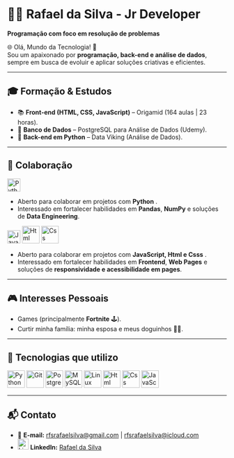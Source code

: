 # 👨‍💻 Rafael da Silva - Jr Developer  
**Programação com foco em resolução de problemas**

🌐 Olá, Mundo da Tecnologia! 👋  
Sou um apaixonado por **programação, back-end e análise de dados**, sempre em busca de evoluir e aplicar soluções criativas e eficientes.  

---

## 🎓 Formação & Estudos
- 📚 **Front-end (HTML, CSS, JavaScript)** – Origamid (164 aulas | 23 horas).  
- 🌱 **Banco de Dados** – PostgreSQL para Análise de Dados (Udemy).  
- 🐍 **Back-end em Python** – Data Viking (Análise de Dados).  

---

## 🤝 Colaboração
<img src="https://cdn.jsdelivr.net/npm/devicon@2.10.0/icons/python/python-original.svg" alt="Python" width="30" height="30"/>  

- Aberto para colaborar em projetos com **Python** .  
- Interessado em fortalecer habilidades em **Pandas**, **NumPy** e soluções de **Data Engineering**.

<img src="https://cdn.jsdelivr.net/npm/devicon@2.10.0/icons/javascript/javascript-original.svg" alt="Javascript" width="30" height="30"/>  
<img src="https://cdn.jsdelivr.net/npm/devicon@2.10.0/icons/html5/html5-original.svg" alt="Html" width="40" height="40"/>
<img src="https://cdn.jsdelivr.net/npm/devicon@2.10.0/icons/css3/css3-original.svg" alt="Css" width="40" height="40"/>

- Aberto para colaborar em projetos com **JavaScript, Html e Csss** .  
- Interessado em fortalecer habilidades em **Frontend**, **Web Pages** e soluções de **responsividade e acessibilidade em pages**.  

---

## 🎮 Interesses Pessoais
- Games (principalmente **Fortnite** 🕹️).  
- Curtir minha família: minha esposa e meus doguinhos 🐶🐶.  

---

## 🚀 Tecnologias que utilizo
<p align="left">
  <img src="https://cdn.jsdelivr.net/npm/devicon@2.10.0/icons/python/python-original.svg" alt="Python" width="40" height="40"/>
  <img src="https://cdn.jsdelivr.net/npm/devicon@2.10.0/icons/git/git-original.svg" alt="Git" width="40" height="40"/>
  <img src="https://cdn.jsdelivr.net/npm/devicon@2.10.0/icons/postgresql/postgresql-original.svg" alt="PostgreSQL" width="40" height="40"/>
  <img src="https://cdn.jsdelivr.net/npm/devicon@2.10.0/icons/mysql/mysql-original.svg" alt="MySQL" width="40" height="40"/>
  <img src="https://cdn.jsdelivr.net/npm/devicon@2.10.0/icons/linux/linux-original.svg" alt="Linux" width="40" height="40"/>
  <img src="https://cdn.jsdelivr.net/npm/devicon@2.10.0/icons/html5/html5-original.svg" alt="Html" width="40" height="40"/>
  <img src="https://cdn.jsdelivr.net/npm/devicon@2.10.0/icons/css3/css3-original.svg" alt="Css" width="40" height="40"/>
  <img src="https://cdn.jsdelivr.net/npm/devicon@2.10.0/icons/javascript/javascript-original.svg" alt="JavaScript" width="40" height="40"/>
</p>

---

## 📬 Contato
- 📧 **E-mail:** rfsrafaelsilva@gmail.com | rfsrafaelsilva@icloud.com  
- <img src="https://cdn1.iconfinder.com/data/icons/logotypes/32/circle-linkedin-512.png" alt="LinkedIn" width="25" height="25"/> **LinkedIn:** [Rafael da Silva](https://www.linkedin.com/in/rafael-d-62a7a81a6/)  
